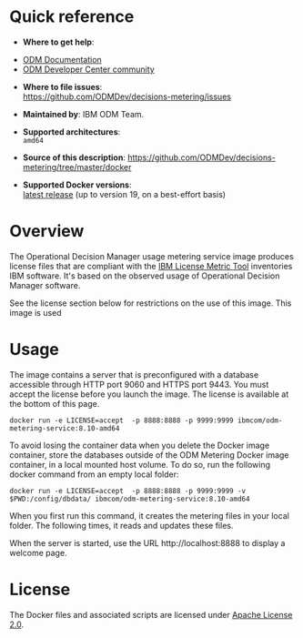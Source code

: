 

# Quick reference

-	**Where to get help**:
  * [ODM Documentation](https://www.ibm.com/support/knowledgecenter/en/SSQP76_8.10.x/com.ibm.odm.kube/topics/con_k8s_licensing_metering.html)
  * [ODM Developer Center community](https://developer.ibm.com/odm/)

-	**Where to file issues**:  
  https://github.com/ODMDev/decisions-metering/issues

-	**Maintained by**:  IBM ODM Team.

-	**Supported architectures**:  
 `amd64`
-	**Source of this description**:
        https://github.com/ODMDev/decisions-metering/tree/master/docker

-	**Supported Docker versions**:  
	[latest release](https://github.com/docker/docker-ce/releases/latest) (up to version 19, on a best-effort basis)


# Overview

The Operational Decision Manager usage metering service image produces license files that are compliant with the [IBM License Metric Tool](https://www.ibm.com/support/knowledgecenter/SS8JFY_9.2.0/com.ibm.lmt.doc/welcome/LMT_welcome.html) inventories IBM software. It's based on the observed usage of Operational Decision Manager software.

See the license section below for restrictions on the use of this image. This image is used 

  # Usage

The image contains a server that is preconfigured with a database accessible through HTTP port 9060 and HTTPS port 9443.
You must accept the license before you launch the image. The license is available at the bottom of this page.

```console
docker run -e LICENSE=accept  -p 8888:8888 -p 9999:9999 ibmcom/odm-metering-service:8.10-amd64
```

To avoid losing the container data when you delete the Docker image container, store the databases outside of the ODM Metering Docker image container, in a local mounted host volume. To do so, run the following docker command from an empty local folder:

 ```console
docker run -e LICENSE=accept  -p 8888:8888 -p 9999:9999 -v $PWD:/config/dbdata/ ibmcom/odm-metering-service:8.10-amd64
```
When you first run this command, it creates the metering files in your local folder. The following times, it reads and updates these files.

When the server is started, use the URL http://localhost:8888 to display a welcome page.


  # License

  The Docker files and associated scripts are licensed under [Apache License 2.0](http://www.apache.org/licenses/LICENSE-2.0.html).

